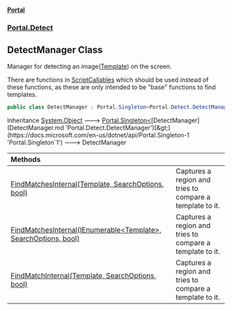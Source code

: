 #### [Portal](index.md 'index')
### [Portal.Detect](Portal.Detect.md 'Portal.Detect')

## DetectManager Class

Manager for detecting an image([Template](Template.md 'Portal.Detect.Template')) on the screen.  
  
There are functions in [ScriptCallables](ScriptCallables.md 'Portal.Script.ScriptCallables') which should be used instead of these functions, as these are only intended to be "base" functions to find templates.

```csharp
public class DetectManager : Portal.Singleton<Portal.Detect.DetectManager>
```

Inheritance [System.Object](https://docs.microsoft.com/en-us/dotnet/api/System.Object 'System.Object') &#129106; [Portal.Singleton&lt;](https://docs.microsoft.com/en-us/dotnet/api/Portal.Singleton-1 'Portal.Singleton`1')[DetectManager](DetectManager.md 'Portal.Detect.DetectManager')[&gt;](https://docs.microsoft.com/en-us/dotnet/api/Portal.Singleton-1 'Portal.Singleton`1') &#129106; DetectManager

| Methods | |
| :--- | :--- |
| [FindMatchesInternal(Template, SearchOptions, bool)](DetectManager.FindMatchesInternal(Template,SearchOptions,bool).md 'Portal.Detect.DetectManager.FindMatchesInternal(Portal.Detect.Template, Portal.Detect.SearchOptions, bool)') | Captures a region and tries to compare a template to it. |
| [FindMatchesInternal(IEnumerable&lt;Template&gt;, SearchOptions, bool)](DetectManager.FindMatchesInternal(IEnumerable_Template_,SearchOptions,bool).md 'Portal.Detect.DetectManager.FindMatchesInternal(System.Collections.Generic.IEnumerable<Portal.Detect.Template>, Portal.Detect.SearchOptions, bool)') | Captures a region and tries to compare a template to it. |
| [FindMatchInternal(Template, SearchOptions, bool)](DetectManager.FindMatchInternal(Template,SearchOptions,bool).md 'Portal.Detect.DetectManager.FindMatchInternal(Portal.Detect.Template, Portal.Detect.SearchOptions, bool)') | Captures a region and tries to compare a template to it. |
